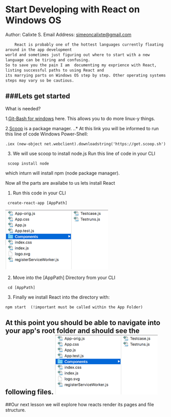 # Start Developing with React on Windows OS

Author: Calixte S.
Email Address: simeoncalixte@gmail.com
		
		React is probably one of the hottest languages currently floating around in the app development
	world and sometimes just figuring out where to start with a new language can be tiring and confusing. 
	So to save you the pain I am  documenting my exprience with React, listing successful paths to using React and
	its marrying parts on Windows OS step by step. Other operating systems steps may vary so be cautious.



###Lets get started
----

What is needed?

1.[Git-Bash for windows](http://gitforwindows.org) here. This allows you to do more linux-y things.

2.[Scoop](http://scoop.sh/) is a package manager.
..* At this link you will be informed to run this line of code Windows Power-Shell:

```
.iex (new-object net.webclient).downloadstring('https://get.scoop.sh')
```


3. We will use scoop to install node.js 
	Run this line of code in your CLI

```
 scoop install node
```

which inturn will install npm (node package manager).


Now all the parts are availabe to us lets install React

1. Run this code in your CLI

```
 create-react-app [AppPath]
```
![react-app-dir-strux](react-app-dir-strux.png)

2. Move into the [AppPath] Directory from your CLI
```
 cd [AppPath]
```

3. Finally we install React into the directory with:

```
npm start  (!important must be called within the App Folder)
```

At this point you should be able to navigate into your app's root folder and should see the following files.
![react-app-dir-strux](react-app-dir-strux.png)
------------------------------------------------------------




##Our next lesson we will explore how reacts render its pages and file structure.